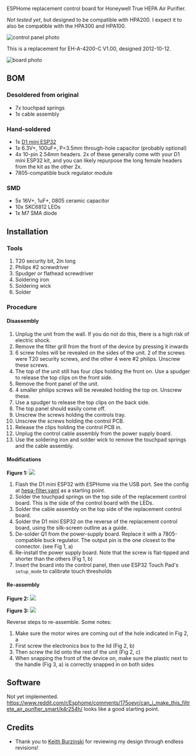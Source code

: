 ESPHome replacement control board for Honeywell True HEPA Air Purifier.

*Not tested yet*, but designed to be compatible with HPA200. I expect it to also
be compatible with the HPA300 and HPA100.

![control panel photo](./controls.jpg)

This is a replacement for EH-A-4200-C V1.00, designed 2012-10-12.

![board photo](./cropped.jpg)

## BOM

### Desoldered from original

- 7x touchpad springs
- 1x cable assembly

### Hand-soldered

- 1x [D1 mini ESP32](https://github.com/r0oland/ESP32_mini_KiCad_Library)
- 1x 6.3V+, 100uF+, P=3.5mm through-hole capacitor (probably optional)
- 4x 10-pin 2.54mm headers. 2x of these generally come with your D1 mini ESP32 kit, and you can likely repurpose the long female headers from the kit as the other 2x.
- 7805-compatible buck regulator module

### SMD

- 5x 16V+, 1uF+, 0805 ceramic capacitor
- 10x SKC6812 LEDs
- 1x M7 SMA diode

## Installation

### Tools

1. T20 security bit, 2in long
2. Philips #2 screwdriver
3. Spudger or flathead screwdriver
4. Soldering iron
5. Soldering wick
6. Solder

### Procedure

#### Disassembly

1. Unplug the unit from the wall. If you do not do this, there is a high risk of electric shock.
1. Remove the filter grill from the front of the device by pressing it inwards
1. 6 screw holes will be revealed on the sides of the unit. 2 of the screws were T20 security screws, and the other 4 were #2 philips. Unscrew these screws.
1. The top of the unit still has four clips holding the front on. Use a spudger to release the top clips on the front side.
1. Remove the front panel of the unit.
1. 4 smaller philips screws will be revealed holding the top on. Unscrew these.
1. Use a spudger to release the top clips on the back side.
1. The top panel should easily come off.
1. Unscrew the screws holding the controls tray.
1. Unscrew the screws holding the control PCB.
1. Release the clips holding the control PCB in.
1. Unplug the control cable assembly from the power supply board.
1. Use the soldering iron and solder wick to remove the touchpad springs and the cable assembly.

#### Modifications

**Figure 1:**
![](docs/fig_1.jpg)

1. Flash the D1 mini ESP32 with ESPHome via the USB port. See the config at [hepa-filter.yaml](./hepa-filter.yaml) as a starting point.
1. Solder the touchpad springs on the top side of the replacement control board. This is the side of the control board with the LEDs.
1. Solder the cable assembly on the top side of the replacement control board.
1. Solder the D1 mini ESP32 on the reverse of the replacement control board, using the silk-screen outline as a guide.
1. De-solder Q1 from the power-supply board. Replace it with a 7805-compatible buck regulator. The output pin is the one closest to the connector. (see Fig 1, a)
1. Re-install the power supply board. Note that the screw is flat-tipped and shorter than the others (Fig 1, b)
1. Insert the board into the control panel, then use ESP32 Touch Pad's `setup_mode` to calibrate touch thresholds

#### Re-assembly

**Figure 2:**
![](docs/fig_3.jpg)

**Figure 3:**
![](docs/fig_3.jpg)

Reverse steps to re-assemble. Some notes:

1. Make sure the motor wires are coming out of the hole indicated in Fig 2, a
1. First screw the electronics box to the lid (Fig 2, b)
1. Then screw the lid onto the rest of the unit (Fig 2, c)
1. When snapping the front of the device on, make sure the plastic next to the handle (Fig 3, a) is correctly snapped in on both sides


## Software

Not yet implemented. https://www.reddit.com/r/Esphome/comments/175oevr/can_i_make_this_filtrete_air_purifier_smart/k4r254h/ looks like a good starting point.

## Credits

- Thank you to [Keith Burzinski](https://github.com/kbx81) for reviewing my design through endless revisions!
